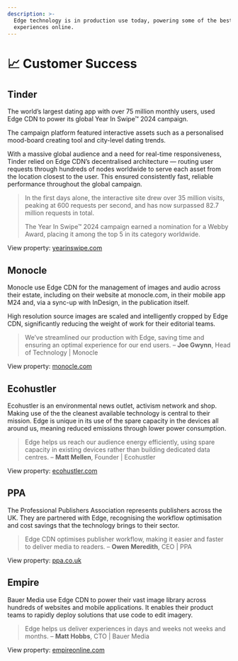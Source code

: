 ```yaml
---
description: >-
  Edge technology is in production use today, powering some of the best digital
  experiences online.
---
```


# 📈 Customer Success

## Tinder

The world’s largest dating app with over 75 million monthly users, used Edge CDN to power its global Year In Swipe™ 2024 campaign.

The campaign platform featured interactive assets such as a personalised mood-board creating tool and city-level dating trends.

With a massive global audience and a need for real-time responsiveness, Tinder relied on Edge CDN’s decentralised architecture — routing user requests through hundreds of nodes worldwide to serve each asset from the location closest to the user. This ensured consistently fast, reliable performance throughout the global campaign.

> In the first days alone, the interactive site drew over 35 million visits, peaking at 600 requests per second, and has now surpassed 82.7 million requests in total.&#x20;
>
> The Year In Swipe™ 2024 campaign earned a nomination for a Webby Award, placing it among the top 5 in its category worldwide.

View property: [yearinswipe.com](https://yearinswipe.com/)

## Monocle

Monocle use Edge CDN for the management of images and audio across their estate, including on their website at monocle.com, in their mobile app M24 and, via a sync-up with InDesign, in the publication itself.

High resolution source images are scaled and intelligently cropped by Edge CDN, significantly reducing the weight of work for their editorial teams.

> We’ve streamlined our production with Edge, saving time and ensuring an optimal experience for our end users. – **Joe Gwynn**, Head of Technology | Monocle

View property: [monocle.com](https://monocle.com/)

## Ecohustler

Ecohustler is an environmental news outlet, activism network and shop. Making use of the the cleanest available technology is central to their mission. Edge is unique in its use of the spare capacity in the devices all around us, meaning reduced emissions through lower power consumption.

> Edge helps us reach our audience energy efficiently, using spare capacity in existing devices rather than building dedicated data centres. – **Matt Mellen**, Founder | Ecohustler

View property: [ecohustler.com](https://ecohustler.com)

## PPA

The Professional Publishers Association represents publishers across the UK. They are partnered with Edge, recognising the workflow optimisation and cost savings that the technology brings to their sector.

> Edge CDN optimises publisher workflow, making it easier and faster to deliver media to readers. – **Owen Meredith**, CEO | PPA

View property: [ppa.co.uk](https://ppa.co.uk)

## Empire

Bauer Media use Edge CDN to power their vast image library across hundreds of websites and mobile applications. It enables their product teams to rapidly deploy solutions that use code to edit imagery.

> Edge helps us deliver experiences in days and weeks not weeks and months. – **Matt Hobbs**, CTO | Bauer Media

View property: [empireonline.com](https://empireonline.com)

